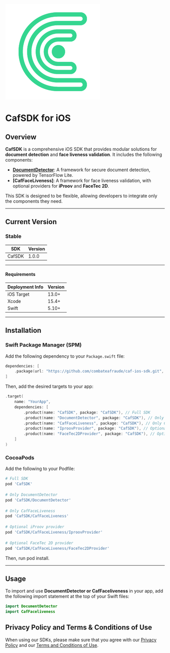 ![Caf](https://github.com/combateafraude/iOS/raw/main/images/caf_icon.png)

# CafSDK for iOS

## Overview

**CafSDK** is a comprehensive iOS SDK that provides modular solutions for **document detection** and **face liveness validation**. It includes the following components:

- **[DocumentDetector](https://github.com/combateafraude/DocumentDetector)**: A framework for secure document detection, powered by TensorFlow Lite.
- **[CafFaceLiveness]**: A framework for face liveness validation, with optional providers for **iProov** and **FaceTec 2D**.

This SDK is designed to be flexible, allowing developers to integrate only the components they need.

---

## Current Version

### Stable

| SDK               | Version |
| ----------------- |---------|
| CafSDK            | 1.0.0   |

---

#### Requirements

| Deployment Info | Version       |
| --------------- | ------------- |
| iOS Target      | 13.0+         |
| Xcode           | 15.4+         |
| Swift           | 5.10+         |

---

## Installation

### Swift Package Manager (SPM)

Add the following dependency to your `Package.swift` file:

```swift
dependencies: [
    .package(url: "https://github.com/combateafraude/caf-ios-sdk.git", from: "1.0.0")
]
```

Then, add the desired targets to your app:

```swift
.target(
    name: "YourApp",
    dependencies: [
        .product(name: "CafSDK", package: "CafSDK"), // Full SDK
        .product(name: "DocumentDetector", package: "CafSDK"), // Only DocumentDetector
        .product(name: "CafFaceLiveness", package: "CafSDK"), // Only CafFaceLiveness
        .product(name: "IproovProvider", package: "CafSDK"), // Optional iProov provider
        .product(name: "FaceTec2DProvider", package: "CafSDK"), // Optional FaceTec 2D provider
    ]
)
```

### CocoaPods

Add the following to your Podfile:

```ruby
# Full SDK
pod 'CafSDK'

# Only DocumentDetector
pod 'CafSDK/DocumentDetector'

# Only CafFaceLiveness
pod 'CafSDK/CafFaceLiveness'

# Optional iProov provider
pod 'CafSDK/CafFaceLiveness/IproovProvider'

# Optional FaceTec 2D provider
pod 'CafSDK/CafFaceLiveness/FaceTec2DProvider'
```

Then, run pod install.

---


## Usage

To import and use **DocumentDetector or CafFaceliveness** in your app, add the following import statement at the top of your Swift files:

```swift
import DocumentDetector
import CafFaceliveness
```

## Privacy Policy and Terms & Conditions of Use

When using our SDKs, please make sure that you agree with our [Privacy Policy](https://en.caf.io/politicas/politicas-de-privacidade) and our [Terms and Conditions of Use](https://en.caf.io/politicas/termos-e-condicoes-de-uso).